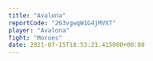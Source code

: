 ```yaml
---
title: "Avalona"
reportCode: "263vgwqW1G4jMVXT"
player: "Avalona"
fight: "Moroes"
date: 2021-07-15T18:53:21.415000+00:00
---
```

